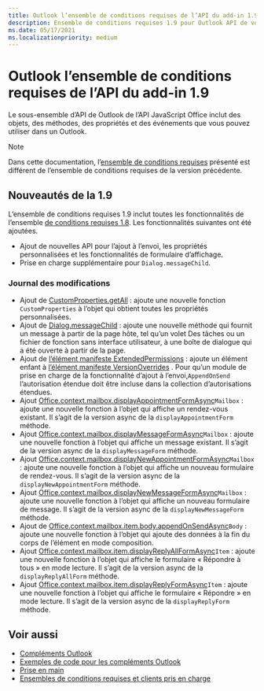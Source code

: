```yaml
---
title: Outlook l’ensemble de conditions requises de l’API du add-in 1.9
description: Ensemble de conditions requises 1.9 pour Outlook API de votre application.
ms.date: 05/17/2021
ms.localizationpriority: medium
---
```


# <a name="outlook-add-in-api-requirement-set-19"></a>Outlook l’ensemble de conditions requises de l’API du add-in 1.9

Le sous-ensemble d’API de Outlook de l’API JavaScript Office inclut des objets, des méthodes, des propriétés et des événements que vous pouvez utiliser dans un Outlook.

> [!NOTE]
> Dans cette documentation, l’[ensemble de conditions requises](../../requirement-sets/outlook-api-requirement-sets.md) présenté est différent de l’ensemble de conditions requises de la version précédente.

## <a name="whats-new-in-19"></a>Nouveautés de la 1.9

L’ensemble de conditions requises 1.9 inclut toutes les fonctionnalités de l’ensemble [de conditions requises 1.8](../requirement-set-1.8/outlook-requirement-set-1.8.md). Les fonctionnalités suivantes ont été ajoutées.

- Ajout de nouvelles API pour l’ajout à l’envoi, les propriétés personnalisées et les fonctionnalités de formulaire d’affichage.
- Prise en charge supplémentaire pour `Dialog.messageChild`.

### <a name="change-log"></a>Journal des modifications

- Ajout de [CustomProperties.getAll](/javascript/api/outlook/office.customproperties?view=outlook-js-1.9&preserve-view=true#outlook-office-customproperties-getall-member(1)) : ajoute une nouvelle fonction `CustomProperties` à l’objet qui obtient toutes les propriétés personnalisées.
- Ajout de [Dialog.messageChild](../../../develop/dialog-api-in-office-add-ins.md#pass-information-to-the-dialog-box) : ajoute une nouvelle méthode qui fournit un message à partir de la page hôte, tel qu’un volet Des tâches ou un fichier de fonction sans interface utilisateur, à une boîte de dialogue qui a été ouverte à partir de la page.
- Ajout de [l’élément manifeste ExtendedPermissions](../../manifest/extendedpermissions.md) : ajoute un élément enfant à [l’élément manifeste VersionOverrides](../../manifest/versionoverrides.md) . Pour qu’un module de prise en charge de la fonctionnalité d’ajout à l’envoi[,](../../../outlook/append-on-send.md)`AppendOnSend` l’autorisation étendue doit être incluse dans la collection d’autorisations étendues.
- Ajout [Office.context.mailbox.displayAppointmentFormAsync](/javascript/api/outlook/office.mailbox?view=outlook-js-1.9&preserve-view=true#outlook-office-mailbox-displayappointmentformasync-member(1))`Mailbox` : ajoute une nouvelle fonction à l’objet qui affiche un rendez-vous existant. Il s’agit de la version async de la `displayAppointmentForm` méthode.
- Ajout [Office.context.mailbox.displayMessageFormAsync](/javascript/api/outlook/office.mailbox?view=outlook-js-1.9&preserve-view=true#outlook-office-mailbox-displaymessageformasync-member(1))`Mailbox` : ajoute une nouvelle fonction à l’objet qui affiche un message existant. Il s’agit de la version async de la `displayMessageForm` méthode.
- Ajout [Office.context.mailbox.displayNewAppointmentFormAsync](/javascript/api/outlook/office.mailbox?view=outlook-js-1.9&preserve-view=true#outlook-office-mailbox-displaynewappointmentformasync-member(1))`Mailbox` : ajoute une nouvelle fonction à l’objet qui affiche un nouveau formulaire de rendez-vous. Il s’agit de la version async de la `displayNewAppointmentForm` méthode.
- Ajout [Office.context.mailbox.displayNewMessageFormAsync](/javascript/api/outlook/office.mailbox?view=outlook-js-1.9&preserve-view=true#outlook-office-mailbox-displaynewmessageformasync-member(1))`Mailbox` : ajoute une nouvelle fonction à l’objet qui affiche un nouveau formulaire de message. Il s’agit de la version async de la `displayNewMessageForm` méthode.
- Ajout de [Office.context.mailbox.item.body.appendOnSendAsync](/javascript/api/outlook/office.body?view=outlook-js-1.9&preserve-view=true#outlook-office-body-appendonsendasync-member(1))`Body` : ajoute une nouvelle fonction à l’objet qui ajoute des données à la fin du corps de l’élément en mode composition.
- Ajout [Office.context.mailbox.item.displayReplyAllFormAsync](office.context.mailbox.item.md#methods)`Item` : ajoute une nouvelle fonction à l’objet qui affiche le formulaire « Répondre à tous » en mode lecture. Il s’agit de la version async de la `displayReplyAllForm` méthode.
- Ajout [Office.context.mailbox.item.displayReplyFormAsync](office.context.mailbox.item.md#methods)`Item` : ajoute une nouvelle fonction à l’objet qui affiche le formulaire « Répondre » en mode lecture. Il s’agit de la version async de la `displayReplyForm` méthode.

## <a name="see-also"></a>Voir aussi

- [Compléments Outlook](../../../outlook/outlook-add-ins-overview.md)
- [Exemples de code pour les compléments Outlook](https://developer.microsoft.com/outlook/gallery/?filterBy=Outlook,Samples,Add-ins)
- [Prise en main](../../../quickstarts/outlook-quickstart.md)
- [Ensembles de conditions requises et clients pris en charge](../../requirement-sets/outlook-api-requirement-sets.md)
